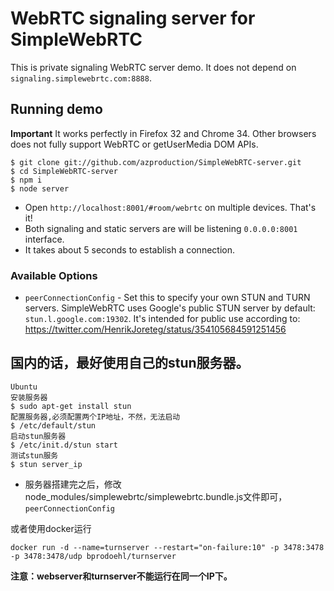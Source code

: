 # WebRTC signaling server for SimpleWebRTC

This is private signaling WebRTC server demo. It does not depend on `signaling.simplewebrtc.com:8888`.

## Running demo

**Important** 
It works perfectly in Firefox 32 and Chrome 34. 
Other browsers does not fully support WebRTC or getUserMedia DOM APIs.

```
$ git clone git://github.com/azproduction/SimpleWebRTC-server.git
$ cd SimpleWebRTC-server
$ npm i
$ node server
```

 - Open `http://localhost:8001/#room/webrtc` on multiple devices. That's it!
 - Both signaling and static servers are will be listening `0.0.0.0:8001` interface.
 - It takes about 5 seconds to establish a connection.

### Available Options

 - `peerConnectionConfig` - Set this to specify your own STUN and TURN servers. SimpleWebRTC uses Google's public STUN server by
 default: `stun.l.google.com:19302`. It's intended for public use according to: https://twitter.com/HenrikJoreteg/status/354105684591251456

## 国内的话，最好使用自己的stun服务器。

```
Ubuntu
安装服务器
$ sudo apt-get install stun
配置服务器,必须配置两个IP地址，不然，无法启动
$ /etc/default/stun
启动stun服务器
$ /etc/init.d/stun start
测试stun服务
$ stun server_ip
```

 - 服务器搭建完之后，修改node_modules/simplewebrtc/simplewebrtc.bundle.js文件即可，`peerConnectionConfig` 

或者使用docker运行
```
docker run -d --name=turnserver --restart="on-failure:10" -p 3478:3478 -p 3478:3478/udp bprodoehl/turnserver

```

**注意：webserver和turnserver不能运行在同一个IP下。**
